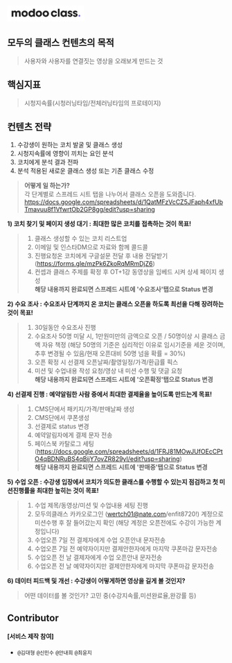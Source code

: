 

![](../assets/image/logo1024.png)

 

## **모두의 클래스** 컨텐츠의 목적
> 사용자와 사용자를 연결짓는 영상을 오래보게 만드는 것

## **핵심지표**
> 시청지속률(시청러닝타임/전체러닝타임의 프로테이지)  

## **컨텐츠 전략**  
1. 수강생이 원하는 코치 발굴 및 클래스 생성  
1. 시청지속률에 영향이 끼치는 요인 분석  
1. 코치에게 분석 결과 전파  
1. 분석 적용된 새로운 클래스 생성 또는 기존 클래스 수정  

> **어떻게 일 하는가?**  
각 단계별로 스프레드 시트 탭을 나누어서 클래스 오픈을 도와줍니다.  
https://docs.google.com/spreadsheets/d/1QatMFzVcCZ5JFaph4xfUbTmavuu8f1VfwrtOb2GP8gg/edit?usp=sharing  

**1) 코치 찾기 및 페이지 생성 대기 : 최대한 많은 코치를 접촉하는 것이 목표!**  
 > 1. 클래스 생성할 수 있는 코치 리스트업  
 > 1. 이메일 및 인스타DM으로 자료와 함께 콜드콜  
 > 1. 진행요청온 코치에게 구글설문 전달 후 내용 전달받기(https://forms.gle/mzPk6ZkoRqMRmDjZ6)  
 > 1. 컨셉과 클래스 주제를 확정 후 OT+1강 동영상을 임베드 시켜 상세 페이지 생성  
**해당 내용까지 완료되면 스프레드 시트에 '수요조사'탭으로 Status 변경**
 
**2) 수요 조사 : 수요조사 단계까지 온 코치는 클래스 오픈을 하도록 최선을 다해 장려하는 것이 목표!**
 > 1. 30일동안 수요조사 진행
 > 1. 수요조사 50명 미달 시, 1만원미만의 금액으로 오픈 / 50명이상 시 클래스 금액 자유 책정
      (해당 50명의 기준은 심리적인 이유로 임시기준을 세운 것이며, 추후 변경될 수 있음/현재 오픈대비 50명 넘을 확률 = 30%)
 > 1. 오픈 확정 시 선결제 오픈날짜/촬영일정/가격/환급률 픽스
 > 1. 미션 및 수업내용 작성 요청/영상 내 미션 수행 및 댓글 요청  
**해당 내용까지 완료되면 스프레드 시트에 '오픈확정'탭으로 Status 변경**
 
**4) 선결제 진행 : 예약알림한 사람 중에서 최대한 결제율을 높이도록 만드는게 목표!**
 > 1. CMS단에서 패키지/가격/판매날짜 생성
 > 1. CMS단에서 쿠폰생성
 > 1. 선결제로 status 변경
 > 1. 예약알림자에게 결제 문자 전송
 > 1. 페이스북 카탈로그 세팅(https://docs.google.com/spreadsheets/d/1FRJ81MOwJUfOEcCPtO4qBDNRuBS4qBijY7ovZR829yI/edit?usp=sharing)  
 **해당 내용까지 완료되면 스프레드 시트에 '판매중'탭으로 Status 변경**
 
**5) 수업 오픈 : 수강생 입장에서 코치가 의도한 클래스를 수행할 수 있는지 점검하고 첫 미션진행률을 최대한 높히는 것이 목표!**
 > 1. 수업 제목/동영상/미션 및 수업내용 세팅 진행
 > 1. 모두의클래스 카카오로그인 (wertch01@nate.com/enfit8720!) 계정으로 미션수행 후 잘 들어갔는지 확인
   > (해당 계정은 오픈전에도 수강이 가능한 계정입니다)
 > 1. 수업오픈 7일 전 결제자에게 수업 오픈안내 문자전송
 > 1. 수업오픈 7일 전 예약자이지만 결제안한자에게 마지막 쿠폰마감 문자전송
 > 1. 수업오픈 전 날 결제자에게 수업 오픈안내 문자전송
 > 1. 수업오픈 전 날 예약자이지만 결제안한자에게 마지막 쿠폰마감 문자전송
 
**6) 데이터 피드백 및 개선 : 수강생이 어떻게하면 영상을 길게 볼 것인지?**  
 > 어떤 데이터를 볼 것인가? 고민 중(수강지속률,미션완료율,완강률 등)

##  Contributor 

#### [서비스 제작 참여]

-  `@김대형` `@신민수` `@안내희` `@최윤지`
